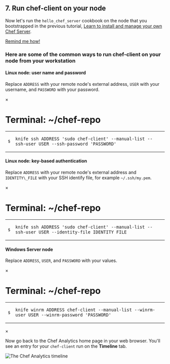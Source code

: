 ## 7. Run chef-client on your node

Now let's run the `hello_chef_server` cookbook on the node that you bootstrapped in the previous tutorial, [Learn to install and manage your own Chef Server](/install-and-manage-your-own-chef-server/linux/).

<a class="help-button radius" href="#" data-reveal-id="chef-client-cheat-help-modal">Remind me how!</a>

<div id="chef-client-cheat-help-modal" class="reveal-modal" data-reveal aria-labelledby="modalTitle" aria-hidden="true" role="dialog">
  <h3 id="modalTitle">Here are some of the common ways to run chef-client on your node from your workstation</h3>
  <h4>Linux node: user name and password</h4>
  <p>Replace <code class="placeholder">ADDRESS</code> with your remote node&#39;s external address, <code class="placeholder">USER</code> with your username, and <code class="placeholder">PASSWORD</code> with your password.</p>
<div class="window ">
            <nav class="control-window">
              <div class="close">&times;</div>
              <div class="minimize"></div>
              <div class="deactivate"></div>
            </nav>
            <h1 class="titleInside">Terminal: ~/chef-repo</h1>
            <div class="container"><div class="terminal"><table><tr><td class='gutter'><pre class='line-numbers'><span class='line-number'>$</span></pre></td><td class='code'><pre><code><span class='line command'>knife ssh ADDRESS 'sudo chef-client' --manual-list --ssh-user USER --ssh-password 'PASSWORD'</span></code></pre></td></tr></table></div></div>
          </div>
  <h4>Linux node: key-based authentication</h4>
  <p>Replace <code class="placeholder">ADDRESS</code> with your remote node&#39;s external address and <code class="placeholder">IDENTITY\_FILE</code> with your SSH identify file, for example <code class="file-path">~/.ssh/my.pem</code>.</p>
<div class="window ">
            <nav class="control-window">
              <div class="close">&times;</div>
              <div class="minimize"></div>
              <div class="deactivate"></div>
            </nav>
            <h1 class="titleInside">Terminal: ~/chef-repo</h1>
            <div class="container"><div class="terminal"><table><tr><td class='gutter'><pre class='line-numbers'><span class='line-number'>$</span></pre></td><td class='code'><pre><code><span class='line command'>knife ssh ADDRESS 'sudo chef-client' --manual-list --ssh-user USER --identity-file IDENTITY_FILE</span></code></pre></td></tr></table></div></div>
            </div>
  <h4>Windows Server node</h4>
  <p>
Replace <code class="placeholder">ADDRESS</code>, <code class="placeholder">USER</code>, and <code class="placeholder">PASSWORD</code> with your values.
</p>
<div id="knife-command" class="window" ng-non-bindable>
  <nav class="control-window">
    <div class="close">&times;</div>
    <div class="minimize"></div>
    <div class="deactivate"></div>
  </nav>
  <h1 class="titleInside">Terminal: ~/chef-repo</h1>
  <div class="container" data-type="windows-fundamentals"><div class="terminal"><table>
    <tbody>
      <tr>
        <td class="gutter"><pre class="line-numbers"><span class="line-number">$</span></pre></td>
        <td class="code"><pre><code><span class="line command">knife winrm ADDRESS chef-client --manual-list --winrm-user USER --winrm-password &#39;PASSWORD&#39;</span></code></pre></td>
      </tr>
    </tbody></table></div></div>
</div>
  <a class="close-reveal-modal" aria-label="Close">&#215;</a>
</div>

Now go back to the Chef Analytics home page in your web browser. You'll see an entry for your `chef-client` run on the **Timeline** tab.

![The Chef Analytics timeline](chef-analytics/timeline.png)

